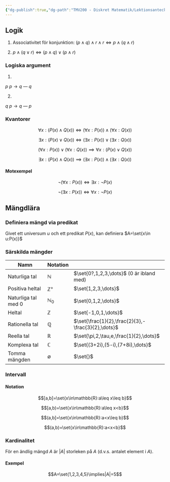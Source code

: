 ```yaml
---
{"dg-publish":true,"dg-path":"TMV200 - Diskret Matematik/Lektionsanteckningar/2024-09-05.md","permalink":"/TMV200 - Diskret Matematik/Lektionsanteckningar/2024-09-05/"}
---
```


## Logik

1) Associativitet för konjunktion:
$(p\land q)\land r\land r\iff p\land(q\land r)$

2) $p\land(q\lor r)\iff(p\land q)\lor(p\land r)$

### Logiska argument

1) 
$p$
$p\rightarrow q$
—
$q$

2) 
$q$
$p\rightarrow q$
—
$p$

### Kvantorer

$$\forall x:(P(x)\land Q(x))\iff(\forall x:P(x))\land(\forall x:Q(x))$$

$$\exists x:(P(x)\lor Q(x))\iff(\exists x:P(x))\lor(\exists x:Q(x))$$

$$(\forall x:P(x))\lor(\forall x:Q(x))\implies\forall x:(P(x)\lor Q(x))$$

$$\exists x:(P(x)\land Q(x))\implies(\exists x:P(x))\land(\exists x:Q(x))$$

#### Motexempel

$$\neg(\forall x:P(x))\iff \exists x:\neg P(x)$$

$$\neg(\exists x:P(x))\iff\forall x:\neg P(x)$$

## Mängdlära

### Definiera mängd via predikat

Givet ett universum $u$ och ett predikat $P(x)$, kan definiera $A=\set{x\in u:P(x)}$

### Särskilda mängder

| Namn                | Notation       |                                                    |
| ------------------- | -------------- | -------------------------------------------------- |
| Naturliga tal       | $\mathbb{N}$   | $\set{0?,1,2,3,\dots}$ (0 är ibland med)           |
| Positiva heltal     | $\mathbb{Z}^+$ | $\set{1,2,3,\dots}$                                |
| Naturliga tal med 0 | $\mathbb{N}_0$ | $\set{0,1,2,\dots}$                                |
| Heltal              | $\mathbb{Z}$   | $\set{-1,0,1,\dots}$                               |
| Rationella tal      | $\mathbb{Q}$   | $\set{\frac{1}{2},\frac{2}{3},-\frac{3}{2},\dots}$ |
| Reella tal          | $\mathbb{R}$   | $\set{\pi,2,\tau,e,\frac{1}{2},\dots}$             |
| Komplexa tal        | $\mathbb{C}$   | $\set{(3+2i),(5-i),(7+8i),\dots}$                  |
| Tomma mängden       | $\emptyset$    | $\set{}$                                           |

### Intervall

#### Notation

$$[a,b]=\set{x\in\mathbb{R}:a\leq x\leq b}$$

$$[a,b)=\set{x\in\mathbb{R}:a\leq x<b}$$

$$(a,b]=\set{x\in\mathbb{R}:a<x\leq b}$$

$$(a,b)=\set{x\in\mathbb{R}:a<x<b}$$

### Kardinalitet

För en ändlig mängd $A$ är $|A|$ storleken på $A$ (d.v.s. antalet element i $A$).

#### Exempel

$$A=\set{1,2,3,4,5}\implies|A|=5$$
